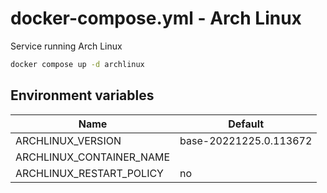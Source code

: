 # docker-compose.yml - Arch Linux

Service running Arch Linux

```bash
docker compose up -d archlinux
```

## Environment variables

| **Name**                 | **Default**            |
| ------------------------ | ---------------------- |
| ARCHLINUX_VERSION        | base-20221225.0.113672 |
| ARCHLINUX_CONTAINER_NAME |                        |
| ARCHLINUX_RESTART_POLICY | no                     |
